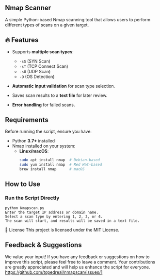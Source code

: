 ## Nmap Scanner

A simple Python-based Nmap scanning tool that allows users to perform different types of scans on a given target.

## 🔥 Features
- Supports **multiple scan types**:
  - `-sS` (SYN Scan)
  - `-sT` (TCP Connect Scan)
  - `-sU` (UDP Scan)
  - `-O` (OS Detection)
    
- **Automatic input validation** for scan type selection.
- Saves scan results to a **text file** for later review.
- **Error handling** for failed scans.

## Requirements
Before running the script, ensure you have:
- Python **3.7+** installed
- Nmap installed on your system:
  - **Linux/macOS**:  
    ```sh
    sudo apt install nmap  # Debian-based
    sudo yum install nmap  # Red Hat-based
    brew install nmap      # macOS
    ```
## How to Use

### **Run the Script Directly**
```
python Nmapscan.py
Enter the target IP address or domain name.
Select a scan type by entering 1, 2, 3, or 4.
The scan will start, and results will be saved in a text file.
```

📜 License
This project is licensed under the MIT License.

## Feedback & Suggestions

We value your input! If you have any feedback or suggestions on how to improve this script, please feel free to leave a comment. Your contributions are greatly appreciated and will help us enhance the script for everyone. https://github.com/topedreal/nmapscan/issues/1
